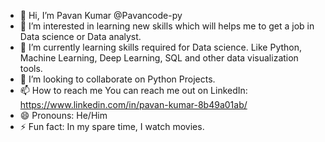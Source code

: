 - 👋 Hi, I’m Pavan Kumar @Pavancode-py
- 👀 I’m interested in learning new skills which will helps me to get a job in Data science or Data analyst.
- 🌱 I’m currently learning skills required for Data science. Like Python, Machine Learning, Deep Learning, SQL and other data visualization tools.
- 💞️ I’m looking to collaborate on Python Projects.
- 📫 How to reach me You can reach me out on LinkedIn: https://www.linkedin.com/in/pavan-kumar-8b49a01ab/
- 😄 Pronouns: He/Him
- ⚡ Fun fact: In my spare time, I watch movies.

<!---
Pavancode-py/Pavancode-py is a ✨ special ✨ repository because its `README.md` (this file) appears on your GitHub profile.
You can click the Preview link to take a look at your changes.
--->
